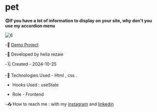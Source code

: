 # pet
**😊If you have a lot of information to display on your site, why don't you use my accordion menu**

![6](https://github.com/user-attachments/assets/27eab9eb-bbf0-4fbe-992a-531a28302b82)



-🔗 [Demo Project](https://helia-rz79.github.io/project1/)

-🙍 Developed by helia rezaie

-🗓️ Created - 2024-10-25

-📱 Technologies Used - Html , css .

- Hooks Used : useState 

- Role - Frontend

-📥 How to reach me : with my [instagram](https://www.instagram.com/helia.r-web) and [linkedin](https://www.linkedin.com/in/helia-rezaie-web)
